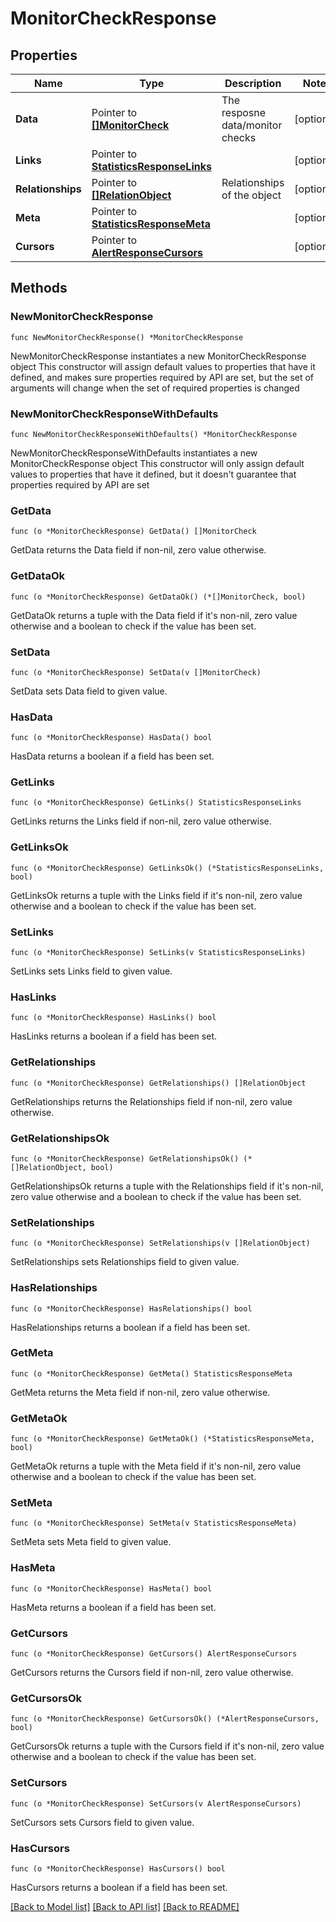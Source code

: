 # MonitorCheckResponse

## Properties

Name | Type | Description | Notes
------------ | ------------- | ------------- | -------------
**Data** | Pointer to [**[]MonitorCheck**](MonitorCheck.md) | The resposne data/monitor checks | [optional] 
**Links** | Pointer to [**StatisticsResponseLinks**](StatisticsResponseLinks.md) |  | [optional] 
**Relationships** | Pointer to [**[]RelationObject**](RelationObject.md) | Relationships of the object | [optional] 
**Meta** | Pointer to [**StatisticsResponseMeta**](StatisticsResponseMeta.md) |  | [optional] 
**Cursors** | Pointer to [**AlertResponseCursors**](AlertResponseCursors.md) |  | [optional] 

## Methods

### NewMonitorCheckResponse

`func NewMonitorCheckResponse() *MonitorCheckResponse`

NewMonitorCheckResponse instantiates a new MonitorCheckResponse object
This constructor will assign default values to properties that have it defined,
and makes sure properties required by API are set, but the set of arguments
will change when the set of required properties is changed

### NewMonitorCheckResponseWithDefaults

`func NewMonitorCheckResponseWithDefaults() *MonitorCheckResponse`

NewMonitorCheckResponseWithDefaults instantiates a new MonitorCheckResponse object
This constructor will only assign default values to properties that have it defined,
but it doesn't guarantee that properties required by API are set

### GetData

`func (o *MonitorCheckResponse) GetData() []MonitorCheck`

GetData returns the Data field if non-nil, zero value otherwise.

### GetDataOk

`func (o *MonitorCheckResponse) GetDataOk() (*[]MonitorCheck, bool)`

GetDataOk returns a tuple with the Data field if it's non-nil, zero value otherwise
and a boolean to check if the value has been set.

### SetData

`func (o *MonitorCheckResponse) SetData(v []MonitorCheck)`

SetData sets Data field to given value.

### HasData

`func (o *MonitorCheckResponse) HasData() bool`

HasData returns a boolean if a field has been set.

### GetLinks

`func (o *MonitorCheckResponse) GetLinks() StatisticsResponseLinks`

GetLinks returns the Links field if non-nil, zero value otherwise.

### GetLinksOk

`func (o *MonitorCheckResponse) GetLinksOk() (*StatisticsResponseLinks, bool)`

GetLinksOk returns a tuple with the Links field if it's non-nil, zero value otherwise
and a boolean to check if the value has been set.

### SetLinks

`func (o *MonitorCheckResponse) SetLinks(v StatisticsResponseLinks)`

SetLinks sets Links field to given value.

### HasLinks

`func (o *MonitorCheckResponse) HasLinks() bool`

HasLinks returns a boolean if a field has been set.

### GetRelationships

`func (o *MonitorCheckResponse) GetRelationships() []RelationObject`

GetRelationships returns the Relationships field if non-nil, zero value otherwise.

### GetRelationshipsOk

`func (o *MonitorCheckResponse) GetRelationshipsOk() (*[]RelationObject, bool)`

GetRelationshipsOk returns a tuple with the Relationships field if it's non-nil, zero value otherwise
and a boolean to check if the value has been set.

### SetRelationships

`func (o *MonitorCheckResponse) SetRelationships(v []RelationObject)`

SetRelationships sets Relationships field to given value.

### HasRelationships

`func (o *MonitorCheckResponse) HasRelationships() bool`

HasRelationships returns a boolean if a field has been set.

### GetMeta

`func (o *MonitorCheckResponse) GetMeta() StatisticsResponseMeta`

GetMeta returns the Meta field if non-nil, zero value otherwise.

### GetMetaOk

`func (o *MonitorCheckResponse) GetMetaOk() (*StatisticsResponseMeta, bool)`

GetMetaOk returns a tuple with the Meta field if it's non-nil, zero value otherwise
and a boolean to check if the value has been set.

### SetMeta

`func (o *MonitorCheckResponse) SetMeta(v StatisticsResponseMeta)`

SetMeta sets Meta field to given value.

### HasMeta

`func (o *MonitorCheckResponse) HasMeta() bool`

HasMeta returns a boolean if a field has been set.

### GetCursors

`func (o *MonitorCheckResponse) GetCursors() AlertResponseCursors`

GetCursors returns the Cursors field if non-nil, zero value otherwise.

### GetCursorsOk

`func (o *MonitorCheckResponse) GetCursorsOk() (*AlertResponseCursors, bool)`

GetCursorsOk returns a tuple with the Cursors field if it's non-nil, zero value otherwise
and a boolean to check if the value has been set.

### SetCursors

`func (o *MonitorCheckResponse) SetCursors(v AlertResponseCursors)`

SetCursors sets Cursors field to given value.

### HasCursors

`func (o *MonitorCheckResponse) HasCursors() bool`

HasCursors returns a boolean if a field has been set.


[[Back to Model list]](../README.md#documentation-for-models) [[Back to API list]](../README.md#documentation-for-api-endpoints) [[Back to README]](../README.md)


